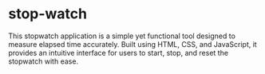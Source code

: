 # stop-watch
This stopwatch application is a simple yet functional tool designed to measure elapsed time accurately. Built using HTML, CSS, and JavaScript, it provides an intuitive interface for users to start, stop, and reset the stopwatch with ease.
